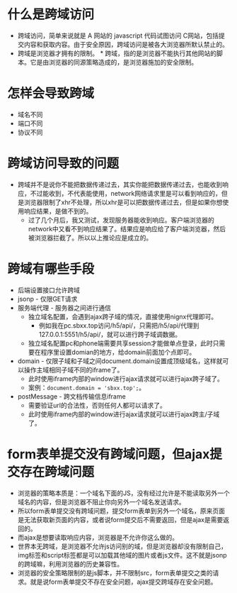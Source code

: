 # 什么是跨域访问
* 跨域访问，简单来说就是 A 网站的 javascript 代码试图访问 C网站，包括提交内容和获取内容。由于安全原因，跨域访问是被各大浏览器所默认禁止的。
* 跨域是浏览器才拥有的限制。
* 跨域，指的是浏览器不能执行其他网站的脚本。它是由浏览器的同源策略造成的，是浏览器施加的安全限制。 

# 怎样会导致跨域
* 域名不同
* 端口不同
* 协议不同

# 跨域访问导致的问题
* 跨域并不是说你不能把数据传递过去，其实你能把数据传递过去，也能收到响应，不过能收到，不代表能使用，network网络请求里是可以看到响应的，但是浏览器限制了xhr不处理，所以xhr是可以把数据传递过去，但是如果你想使用响应结果，是做不到的。
    - 过了几个月后，我又测试，发现服务器能收到响应。客户端浏览器的network中又看不到响应结果了。结果应是响应给了客户端浏览器，然后被浏览器拦截了。所以以上推论应是成立的。
    
# 跨域有哪些手段
* 后端设置接口允许跨域
* jsonp - 仅限GET请求
* 服务端代理 - 服务器之间进行通信
    - 独立域名配置，会遇到ajax跨子域的情况，直接使用nignx代理即可。
        - 例如我在pc.sbxx.top访问/h5/api/，只需把/h5/api/代理到127.0.0.1:5551/h5/api/，就可以进行跨子域调数据。
    - 独立域名配置pc和phone端需要共享session才能做单点登录，此时只需要在程序里设置domian的地方，给domain前面加个点即可。
* domain - 仅限子域和子域之间document.domain设置成顶级域名，这样就可以操作主域相同子域不同的iframe了。
    - 此时使用iframe内部的window进行ajax请求就可以进行ajax跨子域了。
    - 案例：```document.domain = 'sbxx.top';```。
* postMessage - 跨文档传输信息iframe
    - 需要验证url的合法性，否则任何人都可以请求了。
    - 此时使用iframe内部的window进行ajax请求就可以进行ajax跨主/子域了。

# form表单提交没有跨域问题，但ajax提交存在跨域问题
* 浏览器的策略本质是：一个域名下面的JS，没有经过允许是不能读取另外一个域名的内容，但是浏览器不阻止你向另外一个域名发送请求。
* 所以form表单提交没有跨域问题，提交form表单到另外一个域名，原来页面是无法获取新页面的内容，或者说form提交后不需要返回，但是ajax是需要返回的。
* 而ajax是想要读取响应内容，浏览器是不允许你这么做的。
* 世界本无跨域，是浏览器不允许js访问别的域，但是浏览器却没有限制自己，img标签和script标签都是可以加载其他域的图片或者js文件。这不就是jsonp的跨域嘛，利用浏览器的历史兼容性。
* 浏览器的安全策略限制的是js脚本，并不限制src，form表单提交之类的请求。就是说form表单提交不存在安全问题，ajax提交跨域存在安全问题。
